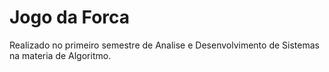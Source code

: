 # Jogo da Forca
Realizado no primeiro semestre de Analise e Desenvolvimento de Sistemas na materia de Algoritmo.
